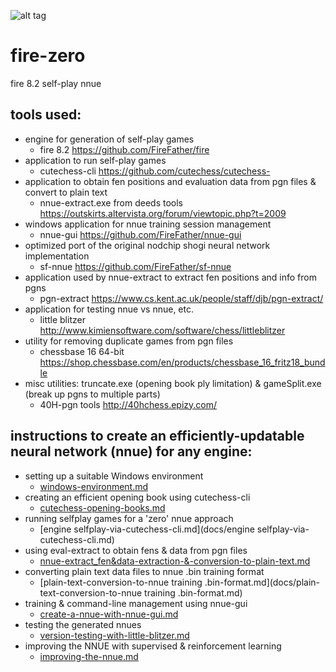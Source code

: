 ![alt tag](https://raw.githubusercontent.com/FireFather/fire-zero/master/bitmaps/nnue-gui.png)

# fire-zero
fire 8.2 self-play nnue

## tools used:

- engine for generation of self-play games
  - fire 8.2 https://github.com/FireFather/fire
- application to run self-play games
  - cutechess-cli https://github.com/cutechess/cutechess- 
- application to obtain fen positions and evaluation data from pgn files & convert to plain text
  - nnue-extract.exe from deeds tools https://outskirts.altervista.org/forum/viewtopic.php?t=2009
- windows application for nnue training session management
  - nnue-gui https://github.com/FireFather/nnue-gui
- optimized port of the original nodchip shogi neural network implementation
  - sf-nnue https://github.com/FireFather/sf-nnue
- application used by nnue-extract to extract fen positions and info from pgns
  - pgn-extract https://www.cs.kent.ac.uk/people/staff/djb/pgn-extract/
- application for testing nnue vs nnue, etc.
  - little blitzer http://www.kimiensoftware.com/software/chess/littleblitzer
- utility for removing duplicate games from pgn files
  - chessbase 16 64-bit https://shop.chessbase.com/en/products/chessbase_16_fritz18_bundle
- misc utilities: truncate.exe (opening book ply limitation) & gameSplit.exe (break up pgns to multiple parts)
  - 40H-pgn tools http://40hchess.epizy.com/

## instructions to create an efficiently-updatable neural network (nnue) for any engine:
- setting up a suitable Windows environment
  - [windows-environment.md](docs/windows-environment.md)
- creating an efficient opening book using cutechess-cli
  - [cutechess-opening-books.md](docs/cutechess-opening-books.md)
- running selfplay games for a 'zero' nnue approach
  - [engine selfplay-via-cutechess-cli.md](docs/engine selfplay-via-cutechess-cli.md)
- using eval-extract to obtain fens & data from pgn files
  - [nnue-extract_fen&data-extraction-&-conversion-to-plain-text.md](docs/nnue-extract_fen&data-extraction-&-conversion-to-plain-text.md)
- converting plain text data files to nnue .bin training format
  - [plain-text-conversion-to-nnue training .bin-format.md](docs/plain-text-conversion-to-nnue training .bin-format.md)
- training & command-line management using nnue-gui
  - [create-a-nnue-with-nnue-gui.md](docs/create-a-nnue-with-nnue-gui.md)
- testing the generated nnues
  - [version-testing-with-little-blitzer.md](docs/version-testing-with-little-blitzer.md)
- improving the NNUE with supervised & reinforcement learning
  - [improving-the-nnue.md](docs/improving-the-nnue.md)

